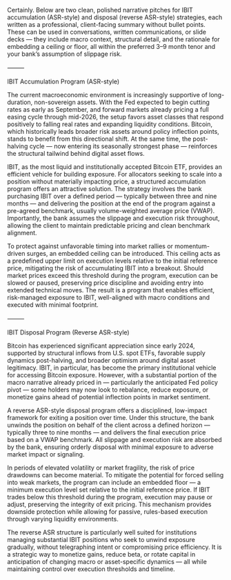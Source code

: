 

Certainly. Below are two clean, polished narrative pitches for IBIT accumulation (ASR-style) and disposal (reverse ASR-style) strategies, each written as a professional, client-facing summary without bullet points. These can be used in conversations, written communications, or slide decks — they include macro context, structural detail, and the rationale for embedding a ceiling or floor, all within the preferred 3–9 month tenor and your bank’s assumption of slippage risk.

⸻

IBIT Accumulation Program (ASR-style)

The current macroeconomic environment is increasingly supportive of long-duration, non-sovereign assets. With the Fed expected to begin cutting rates as early as September, and forward markets already pricing a full easing cycle through mid-2026, the setup favors asset classes that respond positively to falling real rates and expanding liquidity conditions. Bitcoin, which historically leads broader risk assets around policy inflection points, stands to benefit from this directional shift. At the same time, the post-halving cycle — now entering its seasonally strongest phase — reinforces the structural tailwind behind digital asset flows.

IBIT, as the most liquid and institutionally accepted Bitcoin ETF, provides an efficient vehicle for building exposure. For allocators seeking to scale into a position without materially impacting price, a structured accumulation program offers an attractive solution. The strategy involves the bank purchasing IBIT over a defined period — typically between three and nine months — and delivering the position at the end of the program against a pre-agreed benchmark, usually volume-weighted average price (VWAP). Importantly, the bank assumes the slippage and execution risk throughout, allowing the client to maintain predictable pricing and clean benchmark alignment.

To protect against unfavorable timing into market rallies or momentum-driven surges, an embedded ceiling can be introduced. This ceiling acts as a predefined upper limit on execution levels relative to the initial reference price, mitigating the risk of accumulating IBIT into a breakout. Should market prices exceed this threshold during the program, execution can be slowed or paused, preserving price discipline and avoiding entry into extended technical moves. The result is a program that enables efficient, risk-managed exposure to IBIT, well-aligned with macro conditions and executed with minimal footprint.

⸻

IBIT Disposal Program (Reverse ASR-style)

Bitcoin has experienced significant appreciation since early 2024, supported by structural inflows from U.S. spot ETFs, favorable supply dynamics post-halving, and broader optimism around digital asset legitimacy. IBIT, in particular, has become the primary institutional vehicle for accessing Bitcoin exposure. However, with a substantial portion of the macro narrative already priced in — particularly the anticipated Fed policy pivot — some holders may now look to rebalance, reduce exposure, or monetize gains ahead of potential inflection points in market sentiment.

A reverse ASR-style disposal program offers a disciplined, low-impact framework for exiting a position over time. Under this structure, the bank unwinds the position on behalf of the client across a defined horizon — typically three to nine months — and delivers the final execution price based on a VWAP benchmark. All slippage and execution risk are absorbed by the bank, ensuring orderly disposal with minimal exposure to adverse market impact or signaling.

In periods of elevated volatility or market fragility, the risk of price drawdowns can become material. To mitigate the potential for forced selling into weak markets, the program can include an embedded floor — a minimum execution level set relative to the initial reference price. If IBIT trades below this threshold during the program, execution may pause or adjust, preserving the integrity of exit pricing. This mechanism provides downside protection while allowing for passive, rules-based execution through varying liquidity environments.

The reverse ASR structure is particularly well suited for institutions managing substantial IBIT positions who seek to unwind exposure gradually, without telegraphing intent or compromising price efficiency. It is a strategic way to monetize gains, reduce beta, or rotate capital in anticipation of changing macro or asset-specific dynamics — all while maintaining control over execution thresholds and timeline.
